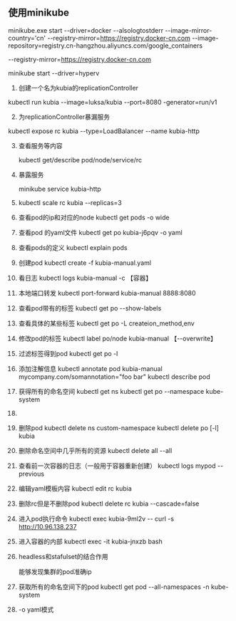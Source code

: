 ## 使用minikube 

minikube.exe start   --driver=docker   --alsologtostderr    --image-mirror-country='cn'   --registry-mirror=https://registry.docker-cn.com --image-repository=registry.cn-hangzhou.aliyuncs.com/google_containers

 --registry-mirror=https://registry.docker-cn.com 

 minikube start --driver=hyperv 

1. 创建一个名为kubia的replicationController

kubectl run kubia --image=luksa/kubia --port=8080 -generator=run/v1

2. 为replicationController暴漏服务

kubectl expose rc kubia --type=LoadBalancer --name kubia-http

3. 查看服务等内容

   kubectl get/describe pod/node/service/rc

4. 暴露服务

   minikube service kubia-http
   
5. kubectl scale rc kubia --replicas=3

6. 查看pod的ip和对应的node
  kubectl get pods -o wide

7. 查看pod 的yaml文件
  kubectl get po kubia-j6pqv -o yaml

8. 查看pods的定义
  kubectl explain pods 

9. 创建pod
  kubectl create -f kubia-manual.yaml

10. 看日志
    kubectl logs kubia-manual -c 【容器】

11. 本地端口转发
    kubectl port-forward kubia-manual 8888:8080

12. 查看pod带有的标签
    kubectl get po --show-labels

13. 查看具体的某些标签
    kubectl get po -L createion_method,env

14. 修改pod的标签
    kubectl label po/node kubia-manual 【--overwrite】

15. 过滤标签得到pod
    kubectl get po -l 

16. 添加注解信息
    kubectl annotate pod kubia-manual mycompany.com/somannotation="foo bar"
    kubectl describe pod

17. 获得所有的命名空间
    kubectl get ns
    kubectl get po --namespace kube-system

18. 

19. 删除pod
    kubectl delete ns custom-namespace
    kubectl delete po [-l] kubia

20. 删除命名空间中几乎所有的资源
    kubectl delete all --all

21. 查看前一次容器的日志（一般用于容器重新创建）
    kubectl logs mypod --previous

22. 编辑yaml模板内容
    kubectl edit rc kubia

23. 删除rc但是不删除pod
    kubectl delete rc kubia --cascade=false

24. 进入pod执行命令
    kubectl exec kubia-9ml2v  -- curl -s http://10.96.138.237

25. 进入容器的内部
    kubectl exec -it kubia-jnxzb  bash

26. headless和stafulset的结合作用

    能够发现集群的pod准确ip
27. 获取所有的命名空间下的pod
   kubectl get pod --all-namespaces
   -n kube-system
28. -o yaml模式